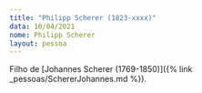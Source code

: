 ```yaml
---
title: "Philipp Scherer (1823-xxxx)"
data: 10/04/2021
nome: Philipp Scherer
layout: pessoa
---
```


Filho de [Johannes Scherer (1769-1850)]({% link _pessoas/SchererJohannes.md %}).

